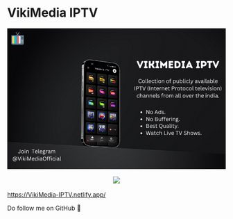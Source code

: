 # VikiMedia IPTV 

![image](https://github.com/VikramadityaDev/VikiMedia-IPTV/blob/main/assert/img/VikiMedia%20IPTV.png)

<p align="center">
<a href="https://github.com/VikramadityaDev/VikiMedia-IPTV/releases/download/v1.0.0/VikiMedia.IPTV.v1.0.0.apk"><img src="https://img.shields.io/github/downloads/VikramadityaDev/VikiMedia-IPTV/v1.0.0/total?color=g&label=Download&logo=Android&logoColor=white&style=for-the-badge"></a>
</p>



https://VikiMedia-IPTV.netlify.app/

Do follow me on GitHub 🌟
